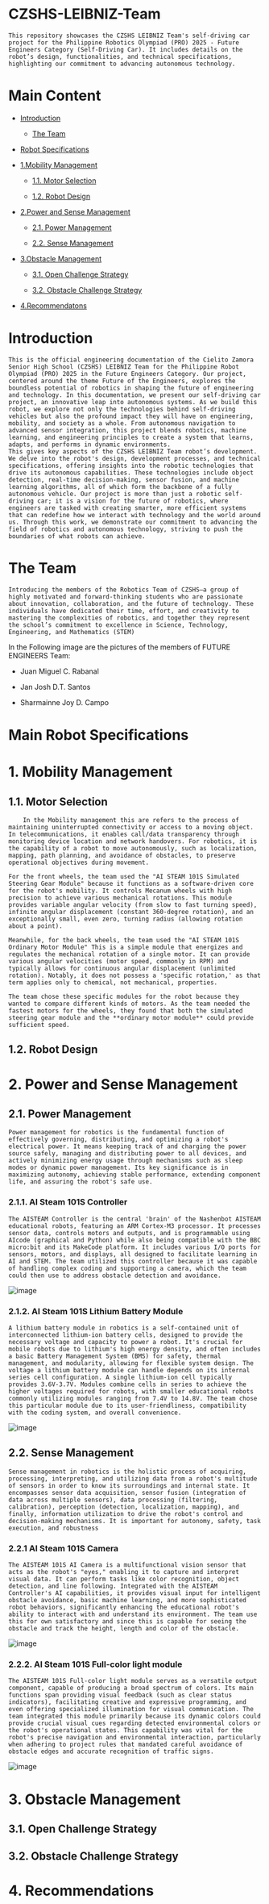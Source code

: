 # CZSHS-LEIBNIZ-Team
    This repository showcases the CZSHS LEIBNIZ Team's self-driving car project for the Philippine Robotics Olympiad (PRO) 2025 - Future Engineers Category (Self-Driving Car). It includes details on the robot’s design, functionalities, and technical specifications, highlighting our commitment to advancing autonomous technology. 



# Main Content
- [Introduction](https://github.com/Sharmainne/CZSHS-LEIBNIZ-Team#introduction)

   - [The Team](https://github.com/Sharmainne/CZSHS-LEIBNIZ-Team/blob/main/README.md#the-team)

- [Robot Specifications](https://github.com/Sharmainne/CZSHS-LEIBNIZ-Team/blob/main/README.md#robot-specifications)
  
- [1.Mobility Management](https://github.com/Sharmainne/CZSHS-LEIBNIZ-Team?tab=readme-ov-file#1-mobility-management)

  - [1.1. Motor Selection](https://github.com/Sharmainne/CZSHS-LEIBNIZ-Team)
  
  - [1.2. Robot Design](https://github.com/Sharmainne/CZSHS-LEIBNIZ-Team)
    
-  [2.Power and Sense Management](https://github.com/Sharmainne/CZSHS-LEIBNIZ-Team?tab=readme-ov-file#2-power-and-sense-management)
  
   - [ 2.1. Power Management](https://github.com/Sharmainne/CZSHS-LEIBNIZ-Team?tab=readme-ov-file#21-power-management)
  
   - [2.2. Sense Management](https://github.com/Sharmainne/CZSHS-LEIBNIZ-Team?tab=readme-ov-file#21-power-management)
  
-  [3.Obstacle Management](https://github.com/Sharmainne/CZSHS-LEIBNIZ-Team?tab=readme-ov-file#3-obstacle-management)

   - [3.1. Open Challenge Strategy](https://github.com/Sharmainne/CZSHS-LEIBNIZ-Team?tab=readme-ov-file#21-power-management)

   - [3.2. Obstacle Challenge Strategy](https://github.com/Sharmainne/CZSHS-LEIBNIZ-Team?tab=readme-ov-file#21-power-management)

-  [4.Recommendatons](https://github.com/Sharmainne/CZSHS-LEIBNIZ-Team)

# Introduction
    This is the official engineering documentation of the Cielito Zamora Senior High School (CZSHS) LEIBNIZ Team for the Philippine Robot Olympiad (PRO) 2025 in the Future Engineers Category. Our project, centered around the theme Future of the Engineers, explores the boundless potential of robotics in shaping the future of engineering and technology. In this documentation, we present our self-driving car project, an innovative leap into autonomous systems. As we build this robot, we explore not only the technologies behind self-driving vehicles but also the profound impact they will have on engineering, mobility, and society as a whole. From autonomous navigation to advanced sensor integration, this project blends robotics, machine learning, and engineering principles to create a system that learns, adapts, and performs in dynamic environments. 
    This gives key aspects of the CZSHS LEIBNIZ Team robot’s development. We delve into the robot's design, development processes, and technical specifications, offering insights into the robotic technologies that drive its autonomous capabilities. These technologies include object detection, real-time decision-making, sensor fusion, and machine learning algorithms, all of which form the backbone of a fully autonomous vehicle. Our project is more than just a robotic self-driving car; it is a vision for the future of robotics, where engineers are tasked with creating smarter, more efficient systems that can redefine how we interact with technology and the world around us. Through this work, we demonstrate our commitment to advancing the field of robotics and autonomous technology, striving to push the boundaries of what robots can achieve.

# The Team
    Introducing the members of the Robotics Team of CZSHS—a group of highly motivated and forward-thinking students who are passionate about innovation, collaboration, and the future of technology. These individuals have dedicated their time, effort, and creativity to mastering the complexities of robotics, and together they represent the school’s commitment to excellence in Science, Technology, Engineering, and Mathematics (STEM)

In the Following image are the pictures of the members of FUTURE ENGINEERS Team:
- Juan Miguel C. Rabanal
  
- Jan Josh D.T. Santos
  
- Sharmainne Joy D. Campo
  

# Main Robot Specifications

# 1. Mobility Management

## 1.1. Motor Selection

        In the Mobility management this are refers to the process of maintaining uninterrupted connectivity or access to a moving object. In telecommunications, it enables call/data transparency through monitoring device location and network handovers. For robotics, it is the capability of a robot to move autonomously, such as localization, mapping, path planning, and avoidance of obstacles, to preserve operational objectives during movement.
    
    For the front wheels, the team used the "AI STEAM 101S Simulated Steering Gear Module" because it functions as a software-driven core for the robot's mobility. It controls Mecanum wheels with high precision to achieve various mechanical rotations. This module provides variable angular velocity (from slow to fast turning speed), infinite angular displacement (constant 360-degree rotation), and an exceptionally small, even zero, turning radius (allowing rotation about a point).
    
    Meanwhile, for the back wheels, the team used the "AI STEAM 101S Ordinary Motor Module" This is a simple module that energizes and regulates the mechanical rotation of a single motor. It can provide various angular velocities (motor speed, commonly in RPM) and typically allows for continuous angular displacement (unlimited rotation). Notably, it does not possess a 'specific rotation,' as that term applies only to chemical, not mechanical, properties.
    
    The team chose these specific modules for the robot because they wanted to compare different kinds of motors. As the team needed the fastest motors for the wheels, they found that both the simulated steering gear module and the **ordinary motor module** could provide sufficient speed.

## 1.2. Robot Design



# 2. Power and Sense Management
## 2.1. Power Management 
    Power management for robotics is the fundamental function of effectively governing, distributing, and optimizing a robot's electrical power. It means keeping track of and charging the power source safely, managing and distributing power to all devices, and actively minimizing energy usage through mechanisms such as sleep modes or dynamic power management. Its key significance is in maximizing autonomy, achieving stable performance, extending component life, and assuring the robot's safe use.
### 2.1.1. AI Steam 101S Controller 
    The AISTEAM Controller is the central 'brain' of the Nashenbot AISTEAM educational robots, featuring an ARM Cortex-M3 processor. It processes sensor data, controls motors and outputs, and is programmable using AIcode (graphical and Python) while also being compatible with the BBC micro:bit and its MakeCode platform. It includes various I/O ports for sensors, motors, and displays, all designed to facilitate learning in AI and STEM. The team utilized this controller because it was capable of handling complex coding and supporting a camera, which the team could then use to address obstacle detection and avoidance.
    
![image](https://github.com/user-attachments/assets/d5bd7f13-eb03-4b8d-9844-1c6f31d04700)

### 2.1.2. AI Steam 101S Lithium Battery Module 
    A lithium battery module in robotics is a self-contained unit of interconnected lithium-ion battery cells, designed to provide the necessary voltage and capacity to power a robot. It's crucial for mobile robots due to lithium's high energy density, and often includes a basic Battery Management System (BMS) for safety, thermal management, and modularity, allowing for flexible system design. The voltage a lithium battery module can handle depends on its internal series cell configuration. A single lithium-ion cell typically provides 3.6V-3.7V. Modules combine cells in series to achieve the higher voltages required for robots, with smaller educational robots commonly utilizing modules ranging from 7.4V to 14.8V. The team chose this particular module due to its user-friendliness, compatibility with the coding system, and overall convenience. 
    
![image](https://github.com/user-attachments/assets/9798e91b-7471-476b-b7b0-080aacc9310c)

## 2.2. Sense Management
    Sense management in robotics is the holistic process of acquiring, processing, interpreting, and utilizing data from a robot's multitude of sensors in order to know its surroundings and internal state. It encompasses sensor data acquisition, sensor fusion (integration of data across multiple sensors), data processing (filtering, calibration), perception (detection, localization, mapping), and finally, information utilization to drive the robot's control and decision-making mechanisms. It is important for autonomy, safety, task execution, and robustness

### 2.2.1 AI Steam 101S Camera 
    The AISTEAM 101S AI Camera is a multifunctional vision sensor that acts as the robot's "eyes," enabling it to capture and interpret visual data. It can perform tasks like color recognition, object detection, and line following. Integrated with the AISTEAM Controller's AI capabilities, it provides visual input for intelligent obstacle avoidance, basic machine learning, and more sophisticated robot behaviors, significantly enhancing the educational robot's ability to interact with and understand its environment. The team use this for own satisfactory and since this is capable for seeing the obstacle and track the height, length and color of the obstacle. 
    
![image](https://github.com/user-attachments/assets/62fde19c-f9e1-4962-b2c9-0db87d4a5599)

### 2.2.2. AI Steam 101S Full-color light module
    The AISTEAM 101S Full-color light module serves as a versatile output component, capable of producing a broad spectrum of colors. Its main functions span providing visual feedback (such as clear status indicators), facilitating creative and expressive programming, and even offering specialized illumination for visual communication. The team integrated this module primarily because its dynamic colors could provide crucial visual cues regarding detected environmental colors or the robot's operational states. This capability was vital for the robot's precise navigation and environmental interaction, particularly when adhering to project rules that mandated careful avoidance of obstacle edges and accurate recognition of traffic signs.

![image](https://github.com/user-attachments/assets/7bcc0590-65cb-4440-8d41-0ca1d1f107a8)



# 3. Obstacle Management 

## 3.1. Open Challenge Strategy

## 3.2. Obstacle Challenge Strategy

# 4. Recommendations











  
